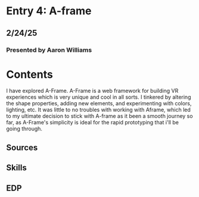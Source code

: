 # Entry 4: A-frame
## 2/24/25
### Presented by Aaron Williams

# Contents 
I have explored A-Frame. A-Frame is a web framework for building VR experiences which is very unique and cool in all sorts. I tinkered by altering the shape properties, adding new elements, and experimenting with colors, lighting, etc. It was little to no troubles with working with Aframe, which led to my ultimate decision to stick with A-frame as it been a smooth journey so far, as A-Frame's simplicity is ideal for the rapid prototyping that i'll be going through.


## Sources


## Skills


## EDP
